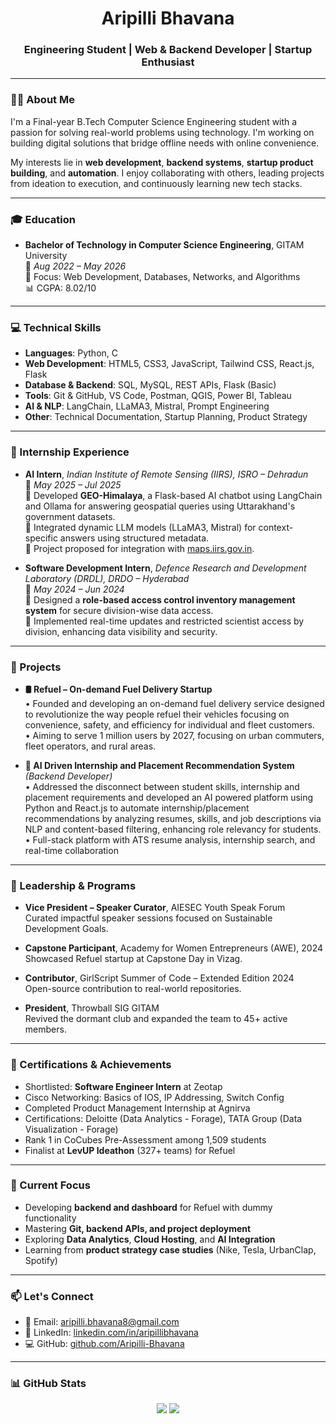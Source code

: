 <h1 align="center">Aripilli Bhavana</h1>
<h3 align="center">Engineering Student | Web & Backend Developer | Startup Enthusiast</h3>

---

### 👩‍💻 About Me

I'm a Final-year B.Tech Computer Science Engineering student with a passion for solving real-world problems using technology. I'm working on building digital solutions that bridge offline needs with online convenience.

My interests lie in **web development**, **backend systems**, **startup product building**, and **automation**. I enjoy collaborating with others, leading projects from ideation to execution, and continuously learning new tech stacks.

---

### 🎓 Education

- **Bachelor of Technology in Computer Science Engineering**, GITAM University  
  📍 *Aug 2022 – May 2026*  
  🎯 Focus: Web Development, Databases, Networks, and Algorithms  
  📊 CGPA: 8.02/10

---

### 💻 Technical Skills

- **Languages**: Python, C  
- **Web Development**: HTML5, CSS3, JavaScript, Tailwind CSS, React.js, Flask  
- **Database & Backend**: SQL, MySQL, REST APIs, Flask (Basic)  
- **Tools**: Git & GitHub, VS Code, Postman, QGIS, Power BI, Tableau  
- **AI & NLP**: LangChain, LLaMA3, Mistral, Prompt Engineering  
- **Other**: Technical Documentation, Startup Planning, Product Strategy

---

### 💼 Internship Experience

- **AI Intern**, *Indian Institute of Remote Sensing (IIRS), ISRO – Dehradun*  
  📍 *May 2025 – Jul 2025*  
  🔹 Developed **GEO-Himalaya**, a Flask-based AI chatbot using LangChain and Ollama for answering geospatial queries using Uttarakhand's government datasets.  
  🔹 Integrated dynamic LLM models (LLaMA3, Mistral) for context-specific answers using structured metadata.  
  🔹 Project proposed for integration with [maps.iirs.gov.in](https://maps.iirs.gov.in/).

- **Software Development Intern**, *Defence Research and Development Laboratory (DRDL), DRDO – Hyderabad*  
  📍 *May 2024 – Jun 2024*  
  🔹 Designed a **role-based access control inventory management system** for secure division-wise data access.  
  🔹 Implemented real-time updates and restricted scientist access by division, enhancing data visibility and security.

---

### 🚀 Projects

- **🛢 Refuel – On-demand Fuel Delivery Startup**  
• Founded and developing an on-demand fuel delivery service designed to revolutionize the way people refuel 
their vehicles focusing on convenience, safety, and efficiency for individual and fleet customers.  
• Aiming to serve 1 million users by 2027, focusing on urban commuters, fleet operators, and rural areas.

- **🎯 AI Driven Internship and Placement Recommendation System** *(Backend Developer)*  
• Addressed the disconnect between student skills, internship and placement requirements and developed an AI
powered platform using Python and React.js to automate internship/placement recommendations by analyzing 
resumes, skills, and job descriptions via NLP and content-based filtering, enhancing role relevancy for students. 
• Full-stack platform with ATS resume analysis, internship search, and real-time collaboration 


---

### 🌟 Leadership & Programs

- **Vice President – Speaker Curator**, AIESEC Youth Speak Forum  
  Curated impactful speaker sessions focused on Sustainable Development Goals.

- **Capstone Participant**, Academy for Women Entrepreneurs (AWE), 2024  
  Showcased Refuel startup at Capstone Day in Vizag.

- **Contributor**, GirlScript Summer of Code – Extended Edition 2024  
  Open-source contribution to real-world repositories.

- **President**, Throwball SIG GITAM  
  Revived the dormant club and expanded the team to 45+ active members.

---

### 📜 Certifications & Achievements

- Shortlisted: **Software Engineer Intern** at Zeotap  
- Cisco Networking: Basics of IOS, IP Addressing, Switch Config  
- Completed Product Management Internship at Agnirva  
- Certifications: Deloitte (Data Analytics - Forage), TATA Group (Data Visualization - Forage)  
- Rank 1 in CoCubes Pre-Assessment among 1,509 students  
- Finalist at **LevUP Ideathon** (327+ teams) for Refuel

---

### 🎯 Current Focus

- Developing **backend and dashboard** for Refuel with dummy functionality  
- Mastering **Git, backend APIs, and project deployment**  
- Exploring **Data Analytics**, **Cloud Hosting**, and **AI Integration**  
- Learning from **product strategy case studies** (Nike, Tesla, UrbanClap, Spotify)

---

### 📫 Let's Connect

- 📧 Email: [aripilli.bhavana8@gmail.com](mailto:aripilli.bhavana8@gmail.com)  
- 💼 LinkedIn: [linkedin.com/in/aripillibhavana](https://www.linkedin.com/in/aripillibhavana)  
- 💻 GitHub: [github.com/Aripilli-Bhavana](https://github.com/Aripilli-Bhavana)

---

### 📊 GitHub Stats

<p align="center">
  <img src="https://github-stats.vercel.app/api?username=Aripilli-Bhavana&show_icons=true&theme=default" />
  <img src="https://github-readme-stats.vercel.app/api/top-langs/?username=Aripilli-Bhavana&layout=compact&theme=default" />
</p>
